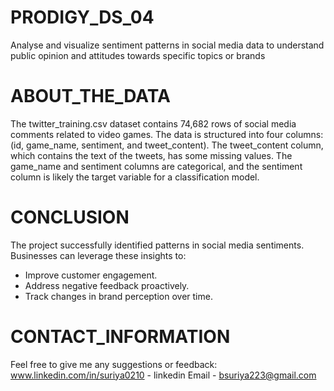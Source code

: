# PRODIGY_DS_04
Analyse and visualize sentiment patterns in social media data to  understand public opinion and attitudes towards specific topics or brands 

# ABOUT_THE_DATA
The twitter_training.csv dataset contains 74,682 rows of social media comments related to video games.
The data is structured into four columns:(id, game_name, sentiment, and tweet_content).
The tweet_content column, which contains the text of the tweets, has some missing values.
The game_name and sentiment columns are categorical, and the sentiment column is likely the target variable for a classification model.

# CONCLUSION
The project successfully identified patterns in social media 
sentiments. 
Businesses can leverage these insights to: 
* Improve customer engagement. 
* Address negative feedback proactively. 
* Track changes in brand perception over time.

# CONTACT_INFORMATION
Feel free to give me any suggestions or feedback: www.linkedin.com/in/suriya0210 - linkedin Email - bsuriya223@gmail.com
